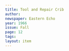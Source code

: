 ```yaml
---
title: Tool and Repair Crib
author:
newspaper: Eastern Echo
year: 1966
issue: Fall
page: 12
tags:
layout: item
---
```

